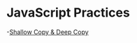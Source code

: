 # JavaScript Practices

-[Shallow Copy & Deep Copy](https://github.com/amilali/js-practices/blob/main/shallow%26Deep.js)